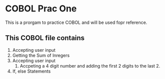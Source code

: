 # COBOL Prac One

This is a prorgam to practice COBOL and will be used fopr reference.

## This COBOL file contains
1. Accepting user input
1. Getting the Sum of Inregers 
1. Accepting user input 
    1. Accpeting a 4 digit number and adding the first 2 digits to the last 2.
1. If, else Statements